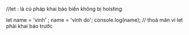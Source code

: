 //let : là cú pháp khai báo biến không bị hoisting

let name = 'vinh' ;
name = 'vinh do';
console.log(name);
// thoả mãn vì let phải khai báo trước


